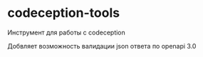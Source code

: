 # codeception-tools
Инструмент для работы с codeception

Добвляет возможность валидации json ответа по openapi 3.0
